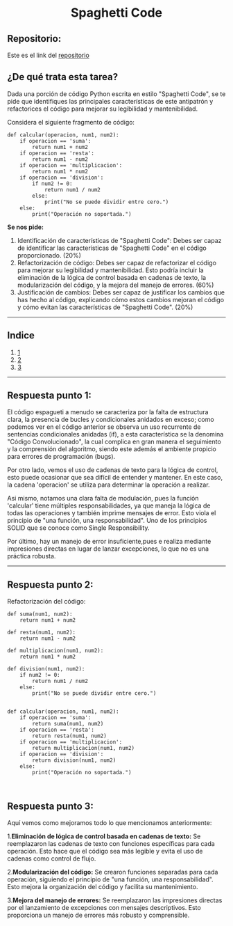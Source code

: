 <h1 align="center">Spaghetti Code</h1>

<h2>Repositorio:</h2>

Este es el link del [repositorio](https://github.com/albabernal03/Antipatrones)


<h2>¿De qué trata esta tarea?</h2>

Dada una porción de código Python escrita en estilo "Spaghetti Code", se te pide que identifiques las principales características de este antipatrón y refactorices el código para mejorar su legibilidad y mantenibilidad.

Considera el siguiente fragmento de código:

```
def calcular(operacion, num1, num2):
    if operacion == 'suma':
        return num1 + num2
    if operacion == 'resta':
        return num1 - num2
    if operacion == 'multiplicacion':
        return num1 * num2
    if operacion == 'division':
        if num2 != 0:
            return num1 / num2
        else:
            print("No se puede dividir entre cero.")
    else:
        print("Operación no soportada.")
```

**Se nos pide:**

1. Identificación de características de "Spaghetti Code": Debes ser capaz de identificar las características de "Spaghetti Code" en el código proporcionado. (20%)
2. Refactorización de código: Debes ser capaz de refactorizar el código para mejorar su legibilidad y mantenibilidad. Esto podría incluir la eliminación de la lógica de control basada en cadenas de texto, la modularización del código, y la mejora del manejo de errores. (60%)
3. Justificación de cambios: Debes ser capaz de justificar los cambios que has hecho al código, explicando cómo estos cambios mejoran el código y cómo evitan las características de "Spaghetti Code". (20%)

***


<h2>Indice</h2>

1. [1](#id1)
2. [2](#id2)
3. [3](#id3)
   

***

## Respuesta punto 1:<a name="id1"></a>

El código espagueti a menudo se caracteriza por la falta de estructura clara, la presencia de bucles y condicionales anidados en exceso; como podemos ver en el código anterior se observa un uso recurrente de sentencias condicionales anidadas (if), a esta característica se la denomina "Código Convolucionado", la cual complica en gran manera el seguimiento y la comprensión del algoritmo, siendo este además el ambiente propicio para errores de programación (bugs).

Por otro lado, vemos el uso de cadenas de texto para la lógica de control, esto puede ocasionar que  sea difícil de entender y mantener. En este caso, la cadena 'operacion' se utiliza para determinar la operación a realizar.

Asi mismo, notamos una clara falta de modulación, pues la función 'calcular' tiene múltiples responsabilidades, ya que maneja la lógica de todas las operaciones y también imprime mensajes de error. Esto viola el principio de "una función, una responsabilidad". Uno de los principios SOLID que se conoce como Single Responsibility.

Por último, hay un manejo de error insuficiente,pues e realiza mediante impresiones directas en lugar de lanzar excepciones, lo que no es una práctica robusta.

***

## Respuesta punto 2:<a name="id2"></a>

Refactorización del código:

```
def suma(num1, num2):
    return num1 + num2

def resta(num1, num2):
    return num1 - num2

def multiplicacion(num1, num2):
    return num1 * num2

def division(num1, num2):
    if num2 != 0:
        return num1 / num2
    else:
        print("No se puede dividir entre cero.")


def calcular(operacion, num1, num2):
    if operacion == 'suma':
        return suma(num1, num2)
    if operacion == 'resta':
        return resta(num1, num2)
    if operacion == 'multiplicacion':
        return multiplicacion(num1, num2)
    if operacion == 'division':
        return division(num1, num2)
    else:
        print("Operación no soportada.")

        

```
## Respuesta punto 3:<a name="id3"></a>

Aquí vemos como mejoramos todo lo que mencionamos anteriormente:

1.**Eliminación de lógica de control basada en cadenas de texto:** Se reemplazaron las cadenas de texto con funciones específicas para cada operación. Esto hace que el código sea más legible y evita el uso de cadenas como control de flujo.

2.**Modularización del código:** Se crearon funciones separadas para cada operación, siguiendo el principio de "una función, una responsabilidad". Esto mejora la organización del código y facilita su mantenimiento.

3.**Mejora del manejo de errores:** Se reemplazaron las impresiones directas por el lanzamiento de excepciones con mensajes descriptivos. Esto proporciona un manejo de errores más robusto y comprensible.









